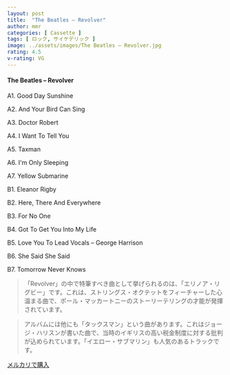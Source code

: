 ```yaml
---
layout: post
title:  "The Beatles – Revolver"
author: mmr
categories: [ Cassette ]
tags: [ ロック, サイケデリック ]
image: ../assets/images/The Beatles – Revolver.jpg
rating: 4.5
v-rating: VG
---
```


#### The Beatles – Revolver

A1. Good Day Sunshine

A2. And Your Bird Can Sing

A3. Doctor Robert

A4. I Want To Tell You

A5. Taxman

A6. I'm Only Sleeping

A7. Yellow Submarine

B1. Eleanor Rigby

B2. Here, There And Everywhere

B3. For No One

B4. Got To Get You Into My Life

B5. Love You To
Lead Vocals – George Harrison

B6. She Said She Said

B7. Tomorrow Never Knows

> 「Revolver」の中で特筆すべき曲として挙げられるのは、「エリノア・リグビー」です。これは、ストリングス・オクテットをフィーチャーした心温まる曲で、ポール・マッカートニーのストーリーテリングの才能が発揮されています。

> アルバムには他にも「タックスマン」という曲があります。これはジョージ・ハリスンが書いた曲で、当時のイギリスの高い税金制度に対する批判が込められています。「イエロー・サブマリン」も人気のあるトラックです。


[メルカリで購入](https://jp.mercari.com/item/m23104265912)

